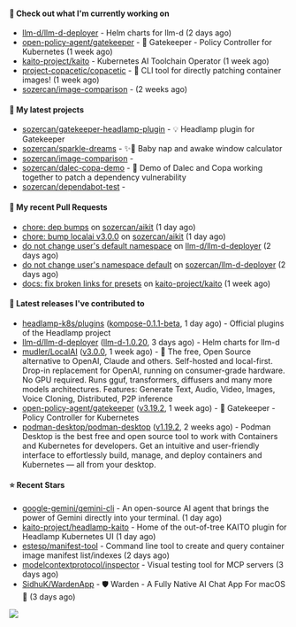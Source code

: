 #### 👷 Check out what I'm currently working on

- [llm-d/llm-d-deployer](https://github.com/llm-d/llm-d-deployer) - Helm charts for llm-d (2 days ago)
- [open-policy-agent/gatekeeper](https://github.com/open-policy-agent/gatekeeper) - 🐊 Gatekeeper - Policy Controller for Kubernetes (1 week ago)
- [kaito-project/kaito](https://github.com/kaito-project/kaito) - Kubernetes AI Toolchain Operator (1 week ago)
- [project-copacetic/copacetic](https://github.com/project-copacetic/copacetic) - 🧵 CLI tool for directly patching container images! (1 week ago)
- [sozercan/image-comparison](https://github.com/sozercan/image-comparison) -  (2 weeks ago)

#### 🌱 My latest projects

- [sozercan/gatekeeper-headlamp-plugin](https://github.com/sozercan/gatekeeper-headlamp-plugin) - 💡 Headlamp plugin for Gatekeeper
- [sozercan/sparkle-dreams](https://github.com/sozercan/sparkle-dreams) - ✨🌙 Baby nap and awake window calculator
- [sozercan/image-comparison](https://github.com/sozercan/image-comparison) - 
- [sozercan/dalec-copa-demo](https://github.com/sozercan/dalec-copa-demo) - 🤝 Demo of Dalec and Copa working together to patch a dependency vulnerability
- [sozercan/dependabot-test](https://github.com/sozercan/dependabot-test) - 

#### 🔨 My recent Pull Requests

- [chore: dep bumps](https://github.com/sozercan/aikit/pull/543) on [sozercan/aikit](https://github.com/sozercan/aikit) (1 day ago)
- [chore: bump localai v3.0.0](https://github.com/sozercan/aikit/pull/542) on [sozercan/aikit](https://github.com/sozercan/aikit) (1 day ago)
- [do not change user&#39;s default namespace](https://github.com/llm-d/llm-d-deployer/pull/336) on [llm-d/llm-d-deployer](https://github.com/llm-d/llm-d-deployer) (2 days ago)
- [do not change user&#39;s namespace default](https://github.com/sozercan/llm-d-deployer/pull/1) on [sozercan/llm-d-deployer](https://github.com/sozercan/llm-d-deployer) (2 days ago)
- [docs: fix broken links for presets](https://github.com/kaito-project/kaito/pull/1196) on [kaito-project/kaito](https://github.com/kaito-project/kaito) (1 week ago)

#### 🚀 Latest releases I've contributed to

- [headlamp-k8s/plugins](https://github.com/headlamp-k8s/plugins) ([kompose-0.1.1-beta](https://github.com/headlamp-k8s/plugins/releases/tag/kompose-0.1.1-beta), 1 day ago) - Official plugins of the Headlamp project
- [llm-d/llm-d-deployer](https://github.com/llm-d/llm-d-deployer) ([llm-d-1.0.20](https://github.com/llm-d/llm-d-deployer/releases/tag/llm-d-1.0.20), 3 days ago) - Helm charts for llm-d
- [mudler/LocalAI](https://github.com/mudler/LocalAI) ([v3.0.0](https://github.com/mudler/LocalAI/releases/tag/v3.0.0), 1 week ago) - :robot: The free, Open Source alternative to OpenAI, Claude and others. Self-hosted and local-first. Drop-in replacement for OpenAI,  running on consumer-grade hardware. No GPU required. Runs gguf, transformers, diffusers and many more models architectures. Features: Generate Text, Audio, Video, Images, Voice Cloning, Distributed, P2P inference
- [open-policy-agent/gatekeeper](https://github.com/open-policy-agent/gatekeeper) ([v3.19.2](https://github.com/open-policy-agent/gatekeeper/releases/tag/v3.19.2), 1 week ago) - 🐊 Gatekeeper - Policy Controller for Kubernetes
- [podman-desktop/podman-desktop](https://github.com/podman-desktop/podman-desktop) ([v1.19.2](https://github.com/podman-desktop/podman-desktop/releases/tag/v1.19.2), 2 weeks ago) - Podman Desktop is the best free and open source tool to work with Containers and Kubernetes for developers. Get an intuitive and user-friendly interface to effortlessly build, manage, and deploy containers and Kubernetes — all from your desktop.

#### ⭐ Recent Stars

- [google-gemini/gemini-cli](https://github.com/google-gemini/gemini-cli) - An open-source AI agent that brings the power of Gemini directly into your terminal. (1 day ago)
- [kaito-project/headlamp-kaito](https://github.com/kaito-project/headlamp-kaito) - Home of the out-of-tree KAITO plugin for Headlamp Kubernetes UI (1 day ago)
- [estesp/manifest-tool](https://github.com/estesp/manifest-tool) - Command line tool to create and query container image manifest list/indexes (2 days ago)
- [modelcontextprotocol/inspector](https://github.com/modelcontextprotocol/inspector) - Visual testing tool for MCP servers (3 days ago)
- [SidhuK/WardenApp](https://github.com/SidhuK/WardenApp) - 🛡️ Warden - A Fully Native AI Chat App For macOS 🚀 (3 days ago)

![](https://github-readme-stats.vercel.app/api?username=sozercan&theme=vision-friendly-dark&hide_border=false&include_all_commits=true&count_private=true)

